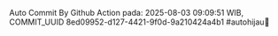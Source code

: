 Auto Commit By Github Action pada: 2025-08-03 09:09:51 WIB, COMMIT_UUID 8ed09952-d127-4421-9f0d-9a210424a4b1 #autohijau🗿
